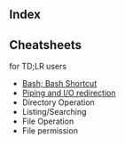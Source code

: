 ## Index

## Cheatsheets

for TD;LR users

- [Bash; Bash Shortcut](./99LINUXCHEETSHEET/01BASH.md)
- [Piping and I/O redirection](./99LINUXCHEETSHEET/02PIPE_AND_IO_REDIRECTION.md)
- Directory Operation
- Listing/Searching
- File Operation
- File permission
